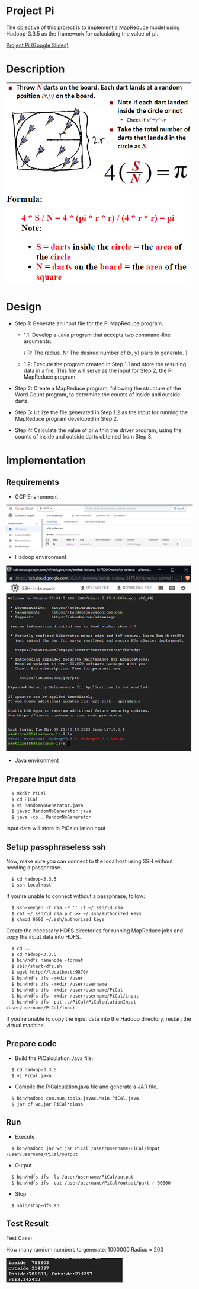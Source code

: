 # Project Pi
The objective of this project is to implement a MapReduce model using Hadoop-3.3.5 as the framework for calculating the value of pi.

 [Project Pi (Google Slides)](https://docs.google.com/presentation/d/1kydfigjA3PDWXfdRqKuzpYE8SLluslSmDUxsk6vPMkY/edit?usp=sharing)
 
# Description

![Description](./img/desc.png)

# Design

* Step 1: Generate an input file for the Pi MapReduce program.

  * 1.1: Develop a Java program that accepts two command-line arguments:
    
    { R: The radius. N: The desired number of (x, y) pairs to generate. }
  * 1.2: Execute the program created in Step 1.1 and store the resulting data in a file. This file will serve as the input for Step 2, the Pi MapReduce program.

* Step 2: Create a MapReduce program, following the structure of the Word Count program, to determine the counts of inside and outside darts.

* Step 3: Utilize the file generated in Step 1.2 as the input for running the MapReduce program developed in Step 2.

* Step 4: Calculate the value of pi within the driver program, using the counts of inside and outside darts obtained from Step 3.



# Implementation

## Requirements

* GCP Environment
<img src="./img/gcp.png" alt="GCP" width="700"/>

* Hadoop environment

<img src="./img/hadoop.png" alt="Hadoop" width="500"/>

* Java environment

## Prepare input data
```
  $ mkdir PiCal
  $ cd PiCal
  $ vi RandomNoGenerator.java
  $ javac RandomNoGenerator.java
  $ java -cp . RandomNoGenerator
```

Input data will store in PiCalculationInput

## Setup passphraseless ssh
Now, make sure you can connect to the localhost using SSH without needing a passphrase.
```
  $ cd hadoop-3.3.5
  $ ssh localhost
```
If you're unable to connect without a passphrase, follow:
```
  $ ssh-keygen -t rsa -P '' -f ~/.ssh/id_rsa
  $ cat ~/.ssh/id_rsa.pub >> ~/.ssh/authorized_keys
  $ chmod 0600 ~/.ssh/authorized_keys
```

Create the necessary HDFS directories for running MapReduce jobs and copy the input data into HDFS.
```
  $ cd ..
  $ cd hadoop-3.3.5
  $ bin/hdfs namenode -format
  $ sbin/start-dfs.sh
  $ wget http://localhost:9870/
  $ bin/hdfs dfs -mkdir /user
  $ bin/hdfs dfs -mkdir /user/username
  $ bin/hdfs dfs -mkdir /user/username/PiCal
  $ bin/hdfs dfs -mkdir /user/username/PiCal/input
  $ bin/hdfs dfs -put ../PiCal/PiCalculationInput /user/username/PiCal/input
```
 If you're unable to copy the input data into the Hadoop directory, restart the virtual machine.

## Prepare code

* Build the PiCalculation Java file.
```
  $ cd hadoop-3.3.5
  $ vi PiCal.java      
```

* Compile the PiCalculation.java file and generate a JAR file.
```
  $ bin/hadoop com.sun.tools.javac.Main PiCal.java
  $ jar cf wc.jar PiCal*class  
```

## Run

* Execute
```
  $ bin/hadoop jar wc.jar PiCal /user/username/PiCal/input /user/username/PiCal/output
```

* Output
```
  $ bin/hdfs dfs -ls /user/username/PiCal/output
  $ bin/hdfs dfs -cat /user/username/PiCal/output/part-r-00000 
```

* Stop
```
  $ sbin/stop-dfs.sh
```

## Test Result

Test Case:

How many random numbers to generate: 1000000
Radius = 200

![Output](./img/output.png)

